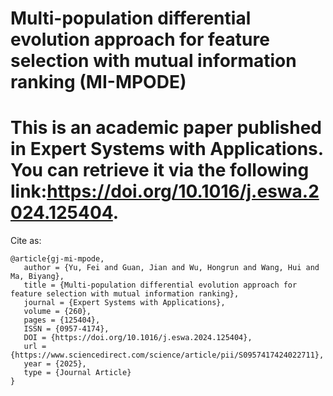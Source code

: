 # Multi-population differential evolution approach for feature selection with mutual information ranking (MI-MPODE)
# This is an academic paper published in Expert Systems with Applications. You can retrieve it via the following link:https://doi.org/10.1016/j.eswa.2024.125404.

Cite as:
```code
@article{gj-mi-mpode,
   author = {Yu, Fei and Guan, Jian and Wu, Hongrun and Wang, Hui and Ma, Biyang},
   title = {Multi-population differential evolution approach for feature selection with mutual information ranking},
   journal = {Expert Systems with Applications},
   volume = {260},
   pages = {125404},
   ISSN = {0957-4174},
   DOI = {https://doi.org/10.1016/j.eswa.2024.125404},
   url = {https://www.sciencedirect.com/science/article/pii/S0957417424022711},
   year = {2025},
   type = {Journal Article}
}
```

